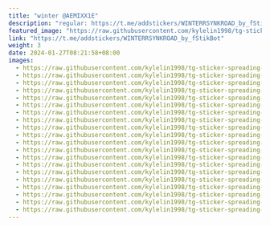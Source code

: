 ```yaml
---
title: "winter @AEMIXX1E"
description: "regular: https://t.me/addstickers/WINTERRSYNKROAD_by_fStikBot"
featured_image: "https://raw.githubusercontent.com/kylelin1998/tg-sticker-spreading-worldwide-images/main/img/6f7749eb-f287-4b46-bebd-96e4dfb543e7.jpg"
link: "https://t.me/addstickers/WINTERRSYNKROAD_by_fStikBot"
weight: 3
date: 2024-01-27T08:21:58+08:00
images:
  - https://raw.githubusercontent.com/kylelin1998/tg-sticker-spreading-worldwide-images/main/img/6f7749eb-f287-4b46-bebd-96e4dfb543e7.jpg
  - https://raw.githubusercontent.com/kylelin1998/tg-sticker-spreading-worldwide-images/main/img/c3e0cad8-1a6c-42f3-b7e1-3d25e8b4384d.jpg
  - https://raw.githubusercontent.com/kylelin1998/tg-sticker-spreading-worldwide-images/main/img/68d437d4-e442-4cd5-ae36-4e781bf6129a.jpg
  - https://raw.githubusercontent.com/kylelin1998/tg-sticker-spreading-worldwide-images/main/img/26c3c082-b33d-47bb-80f6-490d998f167d.jpg
  - https://raw.githubusercontent.com/kylelin1998/tg-sticker-spreading-worldwide-images/main/img/1506358f-39f0-4eb0-aa60-74ca20ff34b6.jpg
  - https://raw.githubusercontent.com/kylelin1998/tg-sticker-spreading-worldwide-images/main/img/7f9412ab-f660-4ad9-92f2-e819bd91327e.jpg
  - https://raw.githubusercontent.com/kylelin1998/tg-sticker-spreading-worldwide-images/main/img/cf7e50ea-7858-43e1-bb93-7228ef932ff0.jpg
  - https://raw.githubusercontent.com/kylelin1998/tg-sticker-spreading-worldwide-images/main/img/1762efa4-b72b-4f93-8658-a5bc990b0149.jpg
  - https://raw.githubusercontent.com/kylelin1998/tg-sticker-spreading-worldwide-images/main/img/7edafcdb-dd78-432f-b002-124ebfb8d809.jpg
  - https://raw.githubusercontent.com/kylelin1998/tg-sticker-spreading-worldwide-images/main/img/89cc7a61-65a0-4a83-8c8e-a96f6f8e0c88.jpg
  - https://raw.githubusercontent.com/kylelin1998/tg-sticker-spreading-worldwide-images/main/img/19e536ea-977c-4e66-aa8b-b4cdd18a85ee.jpg
  - https://raw.githubusercontent.com/kylelin1998/tg-sticker-spreading-worldwide-images/main/img/40ed9a8c-c712-4aeb-86b2-c3156073585b.jpg
  - https://raw.githubusercontent.com/kylelin1998/tg-sticker-spreading-worldwide-images/main/img/0baad5b5-7625-47e0-88e5-dba7f5182a00.jpg
  - https://raw.githubusercontent.com/kylelin1998/tg-sticker-spreading-worldwide-images/main/img/6f4fcfc9-d2cf-4820-b95c-311722332f21.jpg
  - https://raw.githubusercontent.com/kylelin1998/tg-sticker-spreading-worldwide-images/main/img/5fa6623a-864f-481f-9092-4a77c181370b.jpg
  - https://raw.githubusercontent.com/kylelin1998/tg-sticker-spreading-worldwide-images/main/img/691f89c3-09d3-4f3d-9d27-6cb7b1e8da32.jpg
  - https://raw.githubusercontent.com/kylelin1998/tg-sticker-spreading-worldwide-images/main/img/1f0df3d5-43e7-47b1-a9b7-9721d4266576.jpg
  - https://raw.githubusercontent.com/kylelin1998/tg-sticker-spreading-worldwide-images/main/img/ccc36599-5c34-4684-b74e-5ed4ec76f8dc.jpg
  - https://raw.githubusercontent.com/kylelin1998/tg-sticker-spreading-worldwide-images/main/img/6c4ce352-c50f-4951-a946-0d9a63e0da02.jpg
  - https://raw.githubusercontent.com/kylelin1998/tg-sticker-spreading-worldwide-images/main/img/e179c889-4d2d-40ce-9f9a-71eeefef46d2.jpg
---
```

